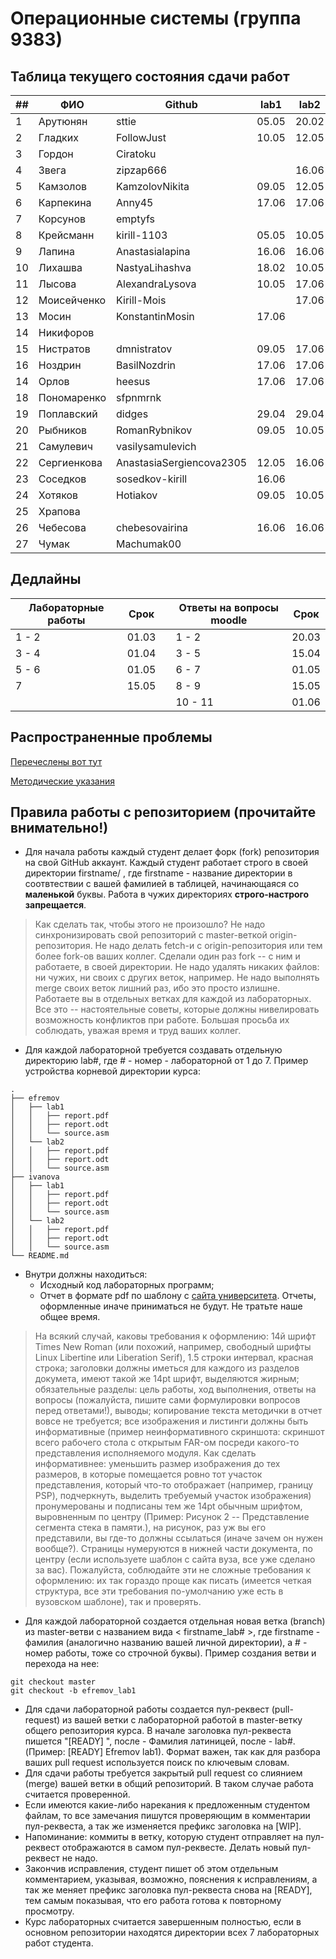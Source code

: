# Операционные системы (группа 9383)

## Таблица текущего состояния сдачи работ

| ##   | ФИО          | Github                   | lab1  | lab2  | lab3  | lab4  | lab5  | lab6  | lab7  |
| ---- | ------------ | ------------------------ | ----- | ----- | ----- | ----- | ----- | ----- | ----- |
| 1    | Арутюнян     | sttie                    | 05.05 | 20.02 | 05.05 | 12.05 | 05.05 | 12.05 | 13.05 |
| 2    | Гладких      | FollowJust               | 10.05 | 12.05 | 12.05 | 12.05 | 12.05 | 12.05 | 12.05 |
| 3    | Гордон       | Ciratoku                 |       |       |       |       |       |       |       |
| 4    | Звега        | zipzap666                |       | 16.06 | 16.06 | 16.06 | 16.06 | 16.06 | 17.06 |
| 5    | Камзолов     | KamzolovNikita           | 09.05 | 12.05 | 12.05 | 12.05 | 12.05 | 12.05 | 12.05 |
| 6    | Карпекина    | Anny45                   | 17.06 | 17.06 | 17.06 |       | 17.06 | 17.06 | 17.06 |
| 7    | Корсунов     | emptyfs                  |       |       |       |       |       |       |       |
| 8    | Крейсманн    | kirill-1103              | 05.05 | 10.05 | 20.05 | 17.06 | 20.05 | 20.05 | 20.05 |
| 9    | Лапина       | Anastasialapina          | 16.06 | 16.06 | 17.06 | 16.06 | 16.06 | 16.06 | 16.06 |
| 10   | Лихашва      | NastyaLihashva           | 18.02 | 10.05 | 20.05 | 26.05 | 20.05 | 20.05 | 26.05 |
| 11   | Лысова       | AlexandraLysova          | 10.05 | 17.06 |       |       |       | 17.06 | 17.06 |
| 12   | Моисейченко  | Kirill-Mois              |       | 17.06 |       | 17.06 | 17.06 | 17.06 |       |
| 13   | Мосин        | KonstantinMosin          | 17.06 |       | 17.06 |       |       | 17.06 |       |
| 14   | Никифоров    |                          |       |       |       |       |       |       |       |
| 15   | Нистратов    | dmnistratov              | 09.05 | 17.06 |       |       |       |       | 17.06 |
| 16   | Ноздрин      | BasilNozdrin             | 17.06 | 17.06 | 17.06 |       |       |       |       |
| 14   | Орлов        | heesus                   | 17.06 | 17.06 | 17.06 | 17.06 | 17.06 | 17.06 | 17.06 |
| 18   | Пономаренко  | sfpnmrnk                 |       |       |       |       |       |       |       |
| 19   | Поплавский   | didges                   | 29.04 | 29.04 | 29.04 | 29.04 | 29.04 | 06.05 | 07.05 |
| 20   | Рыбников     | RomanRybnikov            | 09.05 | 10.05 | 12.05 | 12.05 | 26.05 | 12.05 | 20.05 |
| 21   | Самулевич    | vasilysamulevich         |       |       |       |       |       |       |       |
| 22   | Сергиенкова  | AnastasiaSergiencova2305 | 12.05 | 16.06 | 16.06 | 12.05 | 16.06 | 16.06 | 16.06 |
| 23   | Соседков     | sosedkov-kirill          | 16.06 |       | 16.06 |       | 16.06 | 16.06 |       |
| 24   | Хотяков      | Hotiakov                 | 09.05 | 10.05 | 17.06 | 16.06 | 16.06 | 17.06 | 16.06 |
| 25   | Храпова      |                          |       |       |       |       |       |       |       |
| 26   | Чебесова     | chebesovairina           | 16.06 | 16.06 | 16.06 | 16.06 |       | 16.06 | 16.06 |
| 27   | Чумак        | Machumak00               |       |       |       |       |       |       |       |


## Дедлайны

| Лабораторные работы | Срок  | | Ответы на вопросы moodle | Срок  |
| ------------------- | ----- |-| ------------------------ | ----- |
|       1 - 2         | 01.03 | |          1 - 2           | 20.03 |
|       3 - 4         | 01.04 | |          3 - 5           | 15.04 |
|       5 - 6         | 01.05 | |          6 - 7           | 01.05 |
|         7           | 15.05 | |          8 - 9           | 15.05 |
|                     |       | |         10 - 11          | 01.06 |

## Распространенные проблемы

[Перечеслены вот тут](./FAQ.md)

[Методические указания](./os_labs_guide.pdf)

## Правила работы с репозиторием (прочитайте внимательно!)

 - Для начала работы каждый студент делает форк (fork) репозитория на свой GitHub аккаунт.
Каждый студент работает строго в своей директории firstname/ , где firstname - название директории в соотвтествии с вашей фамилией в таблицей, начинающаяся со **маленькой** буквы. Работа в чужих директориях **строго-настрого запрещается**.

> Как сделать так, чтобы этого не произошло? Не надо синхронизировать свой репозиторий с master-веткой origin-репозитория. Не надо делать fetch-и с origin-репозитория или тем более fork-ов ваших коллег. Сделали один раз fork -- с ним и работаете, в своей директории. Не надо удалять никаких файлов: ни чужих, ни своих с других веток, например. Не надо выполнять merge своих веток лишний раз, ибо это просто излишне. Работаете вы в отдельных ветках для каждой из лабораторных. Все это -- настоятельные советы, которые должны нивелировать возможность конфликтов при работе. Большая просьба их соблюдать, уважая время и труд ваших коллег.

- Для каждой лабораторной требуется создавать отдельную директорию lab#, где # - номер - лабораторной от 1 до 7. Пример устройства корневой директории курса:

```
.
├── efremov
│   ├── lab1
│   │   ├── report.pdf
│   │   ├── report.odt
│   │   └── source.asm
│   └── lab2
│   │   ├── report.pdf
│   │   ├── report.odt
│   │   └── source.asm
├── ivanova
│   ├── lab1
│   │   ├── report.pdf
│   │   ├── report.odt
│   │   └── source.asm
│   └── lab2
│   │   ├── report.pdf
│   │   ├── report.odt
│   │   └── source.asm
└── README.md
```

- Внутри должны находиться:
    - Исходный код лабораторных программ;
    - Отчет в формате pdf по шаблону с [сайта университета](https://etu.ru/ru/studentam/dokumenty-dlya-ucheby/). Отчеты, оформленные иначе приниматься не будут. Не тратьте наше общее время.

> На всякий случай, каковы требования к оформлению: 14й шрифт Times New Roman (или похожий, например, свободный шрифты Linux Libertine или Liberation Serif), 1.5 строки интервал, красная строка; заголовки должны иметься для каждого из разделов докумета, имеют такой же 14pt шрифт, выделяются жирным; обязательные разделы: цель работы, ход выполнения, ответы на вопросы (пожалуйста, пишите сами формулировки вопросов перед ответами!), выводы; копирование текста методички в отчет вовсе не требуется; все изображения и листинги должны быть информативные (пример неинформативного скриншота: скриншот всего рабочего стола с открытым FAR-ом посреди какого-то представления исполняемого модуля. Как сделать информативнее: уменьшить размер изображения до тех размеров, в которые помещается ровно тот участок представления, который что-то отображает (например, границу PSP), подчеркнуть, выделить требуемый участок изображения) пронумерованы и подписаны тем же 14pt обычным шрифтом, выровненным по центру (Пример: Рисунок 2 -- Представление сегмента стека в памяти.), на рисунок, раз уж вы его представили, вы где-то должны ссылаться (иначе зачем он нужен вообще?). Страницы нумеруются в нижней части документа, по центру (если используете шаблон с сайта вуза, все уже сделано за вас). Пожалуйста, соблюдайте эти не сложные требования к оформлению: их так гораздо проще как писать (имеется четкая структура, все эти требования по-умолчанию уже есть в вузовском шаблоне), так и проверять.

- Для каждой лабораторной создается отдельная новая ветка (branch) из master-ветви с названием вида < firstname_lab# >, где firstname - фамилия (аналогично названию вашей личной директории), а # - номер работы, тоже со строчной буквы). Пример создания ветви и перехода на нее:
```
git checkout master
git checkout -b efremov_lab1
```
- Для сдачи лабораторной работы создается пул-реквест (pull-request) из вашей ветки с лабораторной работой в master-ветку общего репозитория курса. В начале заголовка пул-реквеста пишется "[READY] ", после - Фамилия латиницей, после - lab#. (Пример: [READY] Efremov lab1). Формат важен, так как для разбора ваших pull request используется поиск по ключевым словам.
- Для сдачи работы требуется закрытый pull request со слиянием (merge) вашей ветки в общий репозиторий. В таком случае работа считается проверенной.
- Если имеются какие-либо нарекания к предложенным студентом файлам, то все замечания пишутся проверяющим в комментарии пул-реквеста, а так же изменяется префикс заголовка на [WIP].
- Напоминание: коммиты в ветку, которую студент отправляет на пул-реквест отображаются в самом пул-реквесте. Делать новый пул-реквест не надо.
- Закончив исправления, студент пишет об этом отдельным комментарием, указывая, возможно, пояснения к исправлениям, а так же меняет префикс заголовка пул-реквеста снова на [READY], тем самым показывая, что его работа готова к повторному просмотру.
- Курс лабораторных считается завершенным полностью, если в основном репозитории находятся директории всех 7 лабораторных работ студента.
